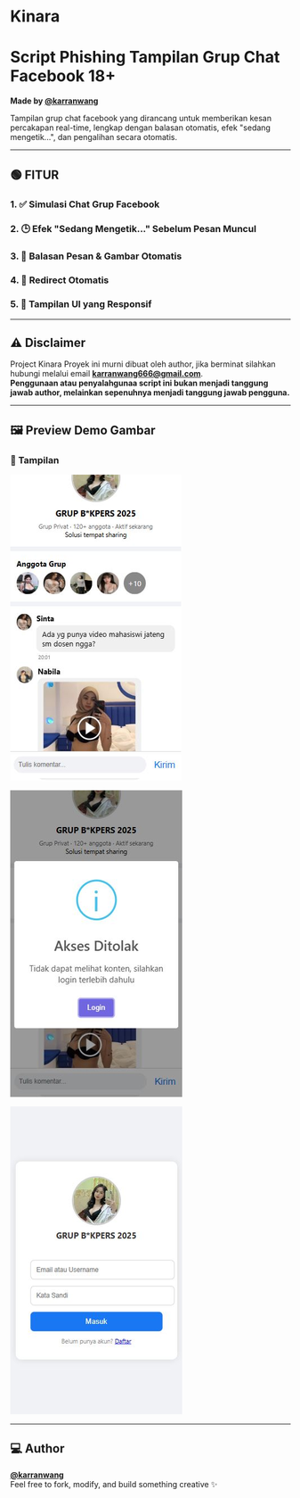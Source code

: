 # Kinara

# Script Phishing Tampilan Grup Chat Facebook 18+ 
**Made by [@karranwang](https://github.com/karranwang)**  

Tampilan grup chat facebook yang dirancang untuk memberikan kesan percakapan real-time, lengkap dengan balasan otomatis, efek "sedang mengetik...", dan pengalihan secara otomatis.  

---

## 🟢 FITUR

### 1. ✅ Simulasi Chat Grup Facebook

### 2. 🕒 Efek "Sedang Mengetik..." Sebelum Pesan Muncul

### 3. 🧠 Balasan Pesan & Gambar Otomatis

### 4. 🔄 Redirect Otomatis

### 5. 🎨 Tampilan UI yang Responsif

---

## ⚠️ Disclaimer
Project Kinara
Proyek ini murni dibuat oleh author, jika berminat silahkan hubungi melalui email **karranwang666@gmail.com**.  
**Penggunaan atau penyalahgunaa script ini bukan menjadi tanggung jawab author, melainkan sepenuhnya menjadi tanggung jawab pengguna.**  

---

## 🖼️ Preview Demo Gambar

### 📌 Tampilan 
![Preview 1](images1.JPG)

![Preview 2](images2.JPG)

![Preview 3](images3.JPG)

---

## 💻 Author
**[@karranwang](https://github.com/karranwang)**  
Feel free to fork, modify, and build something creative ✨
